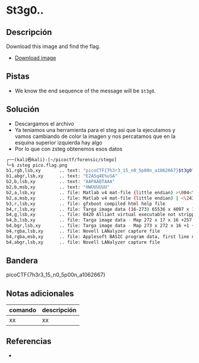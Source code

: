# St3g0..

## Descripción
Download this image and find the flag.

-   [Download image](https://artifacts.picoctf.net/c/216/pico.flag.png)

## Pistas
- We know the end sequence of the message will be `$t3g0`.

## Solución
- Descargamos el archivo
- Ya teniamos una herramienta para el steg asi que la ejecutamos y vamos cambiando de color la imagen y nos percatamos que en la esquina superior izquierda hay algo
- Por lo que con zsteg obtenemos esos datos
```bash
┌──(kali㉿kali)-[~/picoctf/forensic/stego]
└─$ zsteg pico.flag.png                 
b1,rgb,lsb,xy       .. text: "picoCTF{7h3r3_15_n0_5p00n_a1062667}$t3g0"
b1,abgr,lsb,xy      .. text: "E2A5q4E%uSA"
b2,b,lsb,xy         .. text: "AAPAAQTAAA"
b2,b,msb,xy         .. text: "HWUUUUUU"
b2,a,lsb,xy         .. file: Matlab v4 mat-file (little endian) >\004<\305P, numeric, rows 0, columns 0                                                             
b2,a,msb,xy         .. file: Matlab v4 mat-file (little endian) | <\243, numeric, rows 0, columns 0                                                                 
b3,r,lsb,xy         .. file: gfxboot compiled html help file
b4,r,lsb,xy         .. file: Targa image data (16-273) 65536 x 4097 x 1 +4352 +4369 - 1-bit alpha - right "\021\020\001\001\021\021\001\001\021\021\001"            
b4,g,lsb,xy         .. file: 0420 Alliant virtual executable not stripped
b4,b,lsb,xy         .. file: Targa image data - Map 272 x 17 x 16 +257 +272 - 1-bit alpha "\020\001\021\001\021\020\020\001\020\001\020\001"                        
b4,bgr,lsb,xy       .. file: Targa image data - Map 273 x 272 x 16 +1 +4113 - 1-bit alpha "\020\001\001\001"                                                        
b4,rgba,lsb,xy      .. file: Novell LANalyzer capture file
b4,rgba,msb,xy      .. file: Applesoft BASIC program data, first line number 8
b4,abgr,lsb,xy      .. file: Novell LANalyzer capture file

```

## Bandera
picoCTF{7h3r3_15_n0_5p00n_a1062667}

## Notas adicionales
| comando | descripción |
| ------ | ------ |
| xx | xx |

## Referencias
- []()